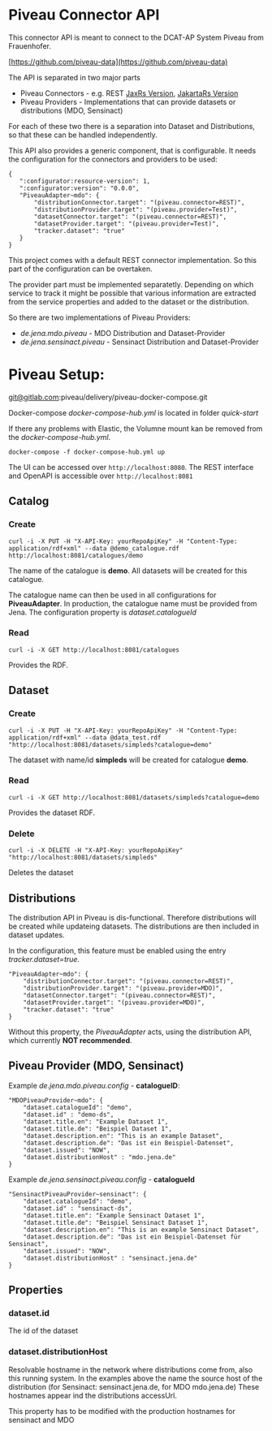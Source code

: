 # Piveau Connector API

This connector API is meant to connect to the DCAT-AP System Piveau from Frauenhofer.

[https://github.com/piveau-data](https://github.com/piveau-data)

The API is separated in two major parts

* Piveau Connectors - e.g. REST [JaxRs Version](../de.jena.piveau.rest/readme.md), [JakartaRs Version](../de.jena.piveau.rest.jakarta/readme.md)
* Piveau Providers - Implementations that can provide datasets or distributions (MDO, Sensinact)

For each of these two there is a separation into Dataset and Distributions, so that these can be handled independently.

This API also provides a generic component, that is configurable. It needs the configuration for the connectors and providers to be used:
 
 ```
 {
	":configurator:resource-version": 1,
	":configurator:version": "0.0.0",
	"PiveauAdapter~mdo": {
		"distributionConnector.target": "(piveau.connector=REST)",
		"distributionProvider.target": "(piveau.provider=Test)",
		"datasetConnector.target": "(piveau.connector=REST)",
		"datasetProvider.target": "(piveau.provider=Test)",
		"tracker.dataset": "true"
	}
}
 ```
 
This project comes with a default REST connector implementation. So this part of the configuration can be overtaken.
 
The provider part must be implemented separatetly. Depending on which service to track it might be possible that various information are extracted from the service properties and added to the dataset or the distribution.

So there are two implementations of Piveau Providers:
* *de.jena.mdo.piveau* - MDO Distribution and Dataset-Provider
* *de.jena.sensinact.piveau* - Sensinact Distribution and Dataset-Provider

# Piveau Setup:

git@gitlab.com:piveau/delivery/piveau-docker-compose.git

Docker-compose *docker-compose-hub.yml* is located in folder *quick-start*

If there any problems with Elastic, the Volumne mount kan be removed from the *docker-compose-hub.yml*.

`docker-compose -f docker-compose-hub.yml up`

The UI can be accessed over `http://localhost:8080`. The REST interface and OpenAPI is accessible over `http://localhost:8081`

## Catalog

### Create

`curl -i -X PUT -H "X-API-Key: yourRepoApiKey" -H "Content-Type: application/rdf+xml" --data @demo_catalogue.rdf http://localhost:8081/catalogues/demo`

The name of the catalogue is **demo**. All datasets will be created for this catalogue. 

The catalogue name can then be used in all configurations for **PiveauAdapter**. In production, the catalogue name must be provided from Jena. The configuration property is *dataset.catalogueId*

### Read

`curl -i -X GET http://localhost:8081/catalogues`

Provides the RDF.


## Dataset

### Create

`curl -i -X PUT -H "X-API-Key: yourRepoApiKey" -H "Content-Type: application/rdf+xml" --data @data_test.rdf "http://localhost:8081/datasets/simpleds?catalogue=demo"`

The dataset with name/id **simpleds** will be created for catalogue **demo**.

### Read

`curl -i -X GET http://localhost:8081/datasets/simpleds?catalogue=demo`

Provides the dataset RDF.

### Delete

`curl -i -X DELETE -H "X-API-Key: yourRepoApiKey" "http://localhost:8081/datasets/simpleds"`

Deletes the dataset

## Distributions

The distribution API in Piveau is dis-functional. Therefore distributions will be created while updateing datasets. The distributions are then included in dataset updates.

In the configuration, this feature must be enabled using the entry *tracker.dataset=true*.

```
"PiveauAdapter~mdo": {
	"distributionConnector.target": "(piveau.connector=REST)",
	"distributionProvider.target": "(piveau.provider=MDO)",
	"datasetConnector.target": "(piveau.connector=REST)",
	"datasetProvider.target": "(piveau.provider=MDO)",
	"tracker.dataset": "true"
}
```

Without this property, the *PiveauAdapter* acts, using the distribution API, which currently **NOT recommended**.

## Piveau Provider (MDO, Sensinact)


Example *de.jena.mdo.piveau.config* - **catalogueID**:

```
"MDOPiveauProvider~mdo": {
	"dataset.catalogueId": "demo",
	"dataset.id" : "demo-ds",
	"dataset.title.en": "Example Dataset 1",
	"dataset.title.de": "Beispiel Dataset 1",
	"dataset.description.en": "This is an example Dataset",
	"dataset.description.de": "Das ist ein Beispiel-Datenset",
	"dataset.issued": "NOW",
	"dataset.distributionHost" : "mdo.jena.de"
}
```

Example *de.jena.sensinact.piveau.config* - **catalogueId**

```
"SensinactPiveauProvider~sensinact": {
	"dataset.catalogueId": "demo",
	"dataset.id" : "sensinact-ds",
	"dataset.title.en": "Example Sensinact Dataset 1",
	"dataset.title.de": "Beispiel Sensinact Dataset 1",
	"dataset.description.en": "This is an example Sensinact Dataset",
	"dataset.description.de": "Das ist ein Beispiel-Datenset für Sensinact",
	"dataset.issued": "NOW",
	"dataset.distributionHost" : "sensinact.jena.de"
}
```

## Properties

### dataset.id

The id of the dataset

### dataset.distributionHost

Resolvable hostname in the network where distributions come from, also this running system. In the examples above the name the source host of the distribution (for Sensinact: sensinact.jena.de, for MDO mdo.jena.de) These hostnames appear ind the distributions accessUrl.

This property has to be modified with the production hostnames for sensinact and MDO
